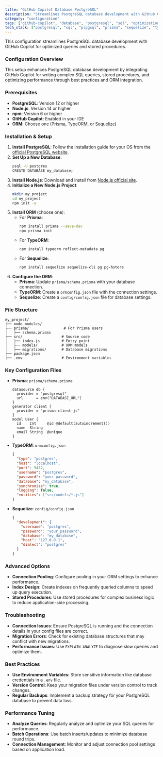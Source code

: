 ```yaml
---
title: "GitHub Copilot Database PostgreSQL"
description: "Streamlines PostgreSQL database development with GitHub Copilot for optimized queries and stored procedures."
category: "configuration"
tags: ["github-copilot", "database", "postgresql", "sql", "optimization", "stored-procedures", "orm", "migrations"]
tech_stack: ["postgresql", "sql", "plpgsql", "prisma", "sequelize", "typeorm"]
---
```


This configuration streamlines PostgreSQL database development with GitHub Copilot for optimized queries and stored procedures.

### Configuration Overview
This setup enhances PostgreSQL database development by integrating GitHub Copilot for writing complex SQL queries, stored procedures, and optimizing performance through best practices and ORM integration.

### Prerequisites
- **PostgreSQL**: Version 12 or higher
- **Node.js**: Version 14 or higher
- **npm**: Version 6 or higher
- **GitHub Copilot**: Enabled in your IDE
- **ORM**: Choose one (Prisma, TypeORM, or Sequelize)

### Installation & Setup
1. **Install PostgreSQL**: Follow the installation guide for your OS from the [official PostgreSQL website](https://www.postgresql.org/download/).
2. **Set Up a New Database**:
   ```bash
   psql -U postgres
   CREATE DATABASE my_database;
   ```
3. **Install Node.js**: Download and install from [Node.js official site](https://nodejs.org/).
4. **Initialize a New Node.js Project**:
   ```bash
   mkdir my_project
   cd my_project
   npm init -y
   ```
5. **Install ORM** (choose one):
   - For **Prisma**:
     ```bash
     npm install prisma --save-dev
     npx prisma init
     ```
   - For **TypeORM**:
     ```bash
     npm install typeorm reflect-metadata pg
     ```
   - For **Sequelize**:
     ```bash
     npm install sequelize sequelize-cli pg pg-hstore
     ```
6. **Configure the ORM**:
   - **Prisma**: Update `prisma/schema.prisma` with your database connection.
   - **TypeORM**: Create a `ormconfig.json` file with the connection settings.
   - **Sequelize**: Create a `config/config.json` file for database settings.

### File Structure
```
my_project/
├── node_modules/
├── prisma/                # For Prisma users
│   ├── schema.prisma
├── src/                  # Source code
│   ├── index.js          # Entry point
│   ├── models/           # ORM models
│   ├── migrations/       # Database migrations
├── package.json
├── .env                  # Environment variables
```

### Key Configuration Files
- **Prisma**: `prisma/schema.prisma`
  ```prisma
  datasource db {
    provider = "postgresql"
    url      = env("DATABASE_URL")
  }
  generator client {
    provider = "prisma-client-js"
  }
  model User {
    id    Int     @id @default(autoincrement())
    name  String
    email String  @unique
  }
  ```
- **TypeORM**: `ormconfig.json`
  ```json
  {
    "type": "postgres",
    "host": "localhost",
    "port": 5432,
    "username": "postgres",
    "password": "your_password",
    "database": "my_database",
    "synchronize": true,
    "logging": false,
    "entities": ["src/models/*.js"]
  }
  ```
- **Sequelize**: `config/config.json`
  ```json
  {
    "development": {
      "username": "postgres",
      "password": "your_password",
      "database": "my_database",
      "host": "127.0.0.1",
      "dialect": "postgres"
    }
  }
  ```

### Advanced Options
- **Connection Pooling**: Configure pooling in your ORM settings to enhance performance.
- **Index Design**: Create indexes on frequently queried columns to speed up query execution.
- **Stored Procedures**: Use stored procedures for complex business logic to reduce application-side processing.

### Troubleshooting
- **Connection Issues**: Ensure PostgreSQL is running and the connection details in your config files are correct.
- **Migration Errors**: Check for existing database structures that may conflict with new migrations.
- **Performance Issues**: Use `EXPLAIN ANALYZE` to diagnose slow queries and optimize them.

### Best Practices
- **Use Environment Variables**: Store sensitive information like database credentials in a `.env` file.
- **Version Control**: Keep your migration files under version control to track changes.
- **Regular Backups**: Implement a backup strategy for your PostgreSQL database to prevent data loss.

### Performance Tuning
- **Analyze Queries**: Regularly analyze and optimize your SQL queries for performance.
- **Batch Operations**: Use batch inserts/updates to minimize database round trips.
- **Connection Management**: Monitor and adjust connection pool settings based on application load.